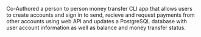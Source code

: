 Co-Authored a person to person money transfer CLI app that allows users to create accounts and sign in to send, recieve and request payments from other accounts using web API and updates a PostgreSQL database with user account information as well as balance and money transfer status. 
